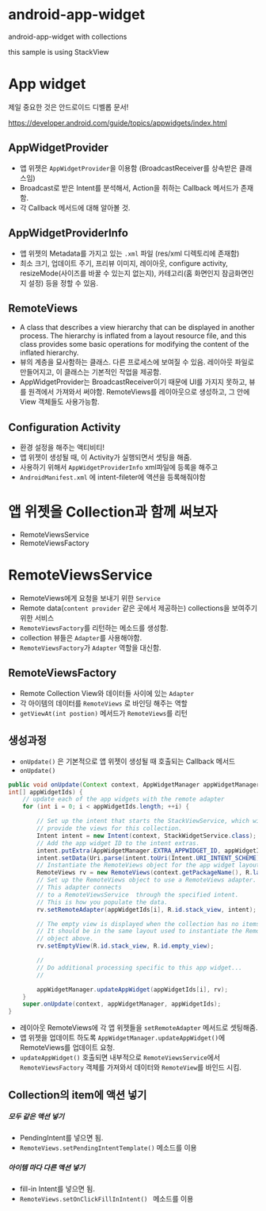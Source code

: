# android-app-widget

android-app-widget with collections

this sample is using StackView



# App widget

제일 중요한 것은 안드로이드 디벨롭 문서!

https://developer.android.com/guide/topics/appwidgets/index.html

##  AppWidgetProvider

- 앱 위젯은 `AppWidgetProvider`을 이용함 (BroadcastReceiver를 상속받은 클래스임)
- Broadcast로 받은 Intent를 분석해서, Action을 취하는 Callback 메서드가 존재함.
- 각 Callback 메서드에 대해 알아볼 것.



## AppWidgetProviderInfo

- 앱 위젯의 Metadata를 가지고 있는 `.xml` 파일 (res/xml 디렉토리에 존재함)
- 최소 크기, 업데이트 주기, 프리뷰 이미지, 레이아웃, configure activity, resizeMode(사이즈를 바꿀 수 있는지 없는지), 카테고리(홈 화면인지 잠금화면인지 설정) 등을 정할 수 있음.



## RemoteViews

- A class that describes a view hierarchy that can be displayed in another process. The hierarchy is inflated from a layout resource file, and this class provides some basic operations for modifying the content of the inflated hierarchy.
- 뷰의 계층을 묘사함하는 클래스. 다른 프로세스에 보여질 수 있음. 레이아웃 파일로 만들어지고, 이 클래스는 기본적인 작업을 제공함.
- AppWidgetProvider는 BroadcastReceiver이기 때문에 UI를 가지지 못하고, 뷰를 원격에서 가져와서 써야함. RemoteViews를 레이아웃으로 생성하고, 그 안에 View 객체들도 사용가능함.


## Configuration Activity

- 환경 설정을 해주는 액티비티!
- 앱 위젯이 생성될 때, 이 Activity가 실행되면서 셋팅을 해줌.
- 사용하기 위해서 `AppWidgetProviderInfo` xml파일에 등록을 해주고
- `AndroidManifest.xml` 에 intent-fileter에 액션을 등록해줘야함



# 앱 위젯을 Collection과 함께 써보자

- RemoteViewsService
- RemoteViewsFactory


# RemoteViewsService

- RemoteViews에게 요청을 보내기 위한 `Service`
- Remote data(`content provider` 같은 곳에서 제공하는) collections을 보여주기 위한 서비스
- `RemoteViewsFactory`를 리턴하는 메소드를 생성함.
- collection 뷰들은 `Adapter`를 사용해야함.
- `RemoteViewsFactory`가 `Adapter` 역할을 대신함.




## RemoteViewsFactory

- Remote Collection View와 데이터들 사이에 있는 `Adapter` 
- 각 아이템의 데이터를 `RemoteViews` 로 바인딩 해주는 역할
- `getViewAt(int postion)` 메서드가 `RemoteViews`를 리턴



## 생성과정

- `onUpdate()` 은 기본적으로 앱 위젯이 생성될 때 호출되는 Callback 메서드
- `onUpdate()` 

```java
public void onUpdate(Context context, AppWidgetManager appWidgetManager,
int[] appWidgetIds) {
    // update each of the app widgets with the remote adapter
    for (int i = 0; i < appWidgetIds.length; ++i) {

        // Set up the intent that starts the StackViewService, which will
        // provide the views for this collection.
        Intent intent = new Intent(context, StackWidgetService.class);
        // Add the app widget ID to the intent extras.
        intent.putExtra(AppWidgetManager.EXTRA_APPWIDGET_ID, appWidgetIds[i]);
        intent.setData(Uri.parse(intent.toUri(Intent.URI_INTENT_SCHEME)));
        // Instantiate the RemoteViews object for the app widget layout.
        RemoteViews rv = new RemoteViews(context.getPackageName(), R.layout.widget_layout);
        // Set up the RemoteViews object to use a RemoteViews adapter.
        // This adapter connects
        // to a RemoteViewsService  through the specified intent.
        // This is how you populate the data.
        rv.setRemoteAdapter(appWidgetIds[i], R.id.stack_view, intent);

        // The empty view is displayed when the collection has no items.
        // It should be in the same layout used to instantiate the RemoteViews
        // object above.
        rv.setEmptyView(R.id.stack_view, R.id.empty_view);

        //
        // Do additional processing specific to this app widget...
        //

        appWidgetManager.updateAppWidget(appWidgetIds[i], rv);
    }
    super.onUpdate(context, appWidgetManager, appWidgetIds);
}
```

- 레이아웃 RemoteViews에 각 앱 위젯들을 `setRemoteAdapter` 메서드로 셋팅해줌.
- 앱 위젯을 업데이트 하도록 `AppWidgetManager.updateAppWidget()`에 RemoteViews를 업데이트 요청.
- `updateAppWidget()` 호출되면 내부적으로 `RemoteViewsService`에서 `RemoteViewsFactory` 객체를 가져와서 데이터와 `RemoteView`를 바인드 시킴.



##  Collection의 item에 액션 넣기

##### 모두 같은 액션 넣기

- PendingIntent를 넣으면 됨.
- `RemoteViews.setPendingIntentTemplate()` 메소드를 이용

#####  아이템 마다 다른 액션 넣기

- fill-in Intent를 넣으면 됨.
- `RemoteViews.setOnClickFillInIntent() ` 메소드를 이용



#####  







